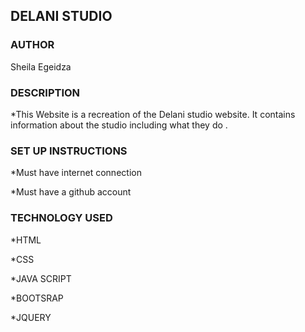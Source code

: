 ## DELANI STUDIO

### AUTHOR
Sheila Egeidza

### DESCRIPTION
*This Website is a recreation of the Delani studio website. It contains information about the studio including what they do .

### SET UP INSTRUCTIONS
*Must have internet connection

*Must have a github account

### TECHNOLOGY USED
*HTML

*CSS

*JAVA SCRIPT

*BOOTSRAP

*JQUERY

### 
